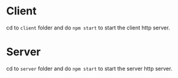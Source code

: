 # Client

cd to `client` folder and do `npm start` to start the client http server.

# Server

cd to `server` folder and do `npm start` to start the server http server.
